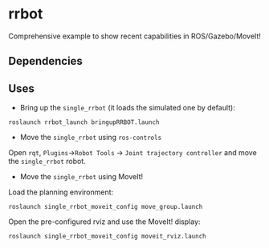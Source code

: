 # rrbot
Comprehensive example to show recent capabilities in ROS/Gazebo/MoveIt!

## Dependencies

## Uses

* Bring up the `single_rrbot` (it loads the simulated one by default):

`roslaunch rrbot_launch bringupRRBOT.launch`

* Move the `single_rrbot` using `ros-controls`

Open `rqt`, `Plugins`->`Robot Tools` -> `Joint trajectory controller` and move the `single_rrbot` robot.

* Move the `single_rrbot` using MoveIt!

Load the planning environment:

`roslaunch single_rrbot_moveit_config move_group.launch`

Open the pre-configured rviz and use the MoveIt! display:

`roslaunch single_rrbot_moveit_config moveit_rviz.launch`
